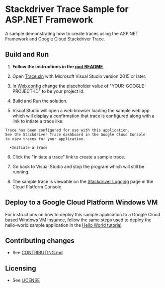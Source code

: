 # Stackdriver Trace Sample for ASP.NET Framework

A sample demonstrating how to create traces using the ASP.NET Framework and Google Cloud Stackdriver Trace.

## Build and Run

1.  **Follow the instructions in the [root README](../../README.md)**.

2.  Open [Trace.sln](Trace.sln) with Microsoft Visual Studio version 2015 or
later.

3. In [Web.config](Web.config) change the placeholder value of
"YOUR-GOOGLE-PROJECT-ID" to be your project id.

4. Build and Run the solution.

5. Visual Studio will open a web browser loading the sample web app which will
display a confirmation that trace is configured along with a link to intiate
a trace like:

  ```
  Trace has been configured for use with this application.
  See the Stackdriver Trace dashboard in the Google Cloud Console
  to view traces for your application.

    •Initiate a trace
  ```

6. Click the "Initiate a trace" link to create a sample trace.

7. Go back to Visual Studio and stop the program which will still be running.

8. The sample trace is viewable on the
[Stackdriver Logging](https://console.cloud.google.com/traces) page in the
Cloud Platform Console.

## Deploy to a Google Cloud Platform Windows VM

For instructions on how to deploy this sample application to a Google Cloud based Windows VM instance, follow the same steps used to deploy the hello-world sample application in the
[Hello World tutorial](https://cloud.google.com/dotnet/docs/getting-started/hello-world#running_hello_world_on_google_cloud_platform).

## Contributing changes

* See [CONTRIBUTING.md](../../../CONTRIBUTING.md)

## Licensing

* See [LICENSE](../../../LICENSE)
